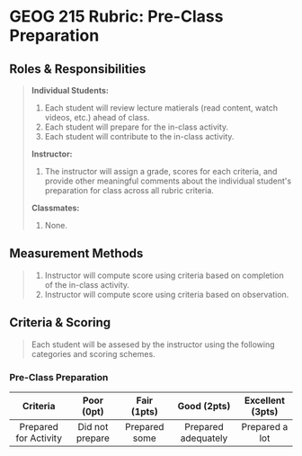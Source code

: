 # GEOG 215 Rubric: Pre-Class Preparation

## Roles & Responsibilities
>
> **Individual Students:**
> 1. Each student will review lecture matierals (read content, watch videos, etc.) ahead of class.
> 2. Each student will prepare for the in-class activity.
> 3. Each student will contribute to the in-class activity.
>
> **Instructor:**
> 1. The instructor will assign a grade, scores for each criteria, and provide other meaningful comments about the individual student's preparation for class across all rubric criteria.
>
> **Classmates:**
> 1. None.

## Measurement Methods
>
> 1. Instructor will compute score using criteria based on completion of the in-class activity.
> 2. Instructor will compute score using criteria based on observation.
>

## Criteria & Scoring
>
> Each student will be assesed by the instructor using the following categories and scoring schemes.
>

### Pre-Class Preparation
Criteria | Poor (0pt) |  Fair (1pts) | Good (2pts)| Excellent (3pts)
:---: | :---: | :---: | :---: | :---:
Prepared for Activity  | Did not prepare  | Prepared some  |  Prepared adequately  | Prepared a lot
